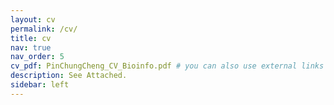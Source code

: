 ```yaml
---
layout: cv
permalink: /cv/
title: cv
nav: true
nav_order: 5
cv_pdf: PinChungCheng_CV_Bioinfo.pdf # you can also use external links here
description: See Attached.
sidebar: left
---
```

